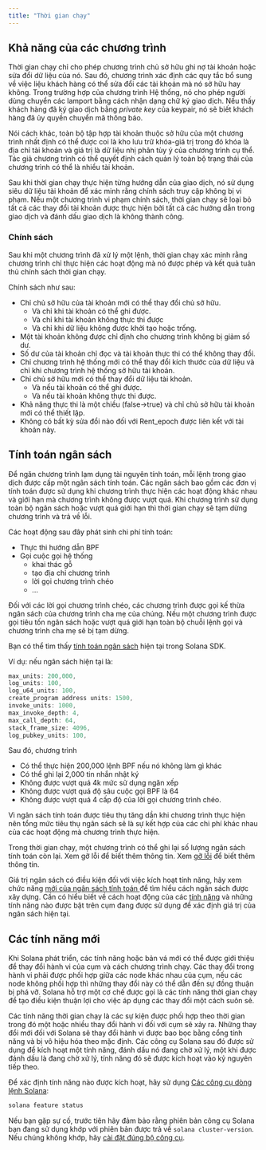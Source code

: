 ```yaml
---
title: "Thời gian chạy"
---
```


## Khả năng của các chương trình

Thời gian chạy chỉ cho phép chương trình chủ sở hữu ghi nợ tài khoản hoặc sửa đổi dữ liệu của nó. Sau đó, chương trình xác định các quy tắc bổ sung về việc liệu khách hàng có thể sửa đổi các tài khoản mà nó sở hữu hay không. Trong trường hợp của chương trình Hệ thống, nó cho phép người dùng chuyển các lamport bằng cách nhận dạng chữ ký giao dịch. Nếu thấy khách hàng đã ký giao dịch bằng _private key_ của keypair, nó sẽ biết khách hàng đã ủy quyền chuyển mã thông báo.

Nói cách khác, toàn bộ tập hợp tài khoản thuộc sở hữu của một chương trình nhất định có thể được coi là kho lưu trữ khóa-giá trị trong đó khóa là địa chỉ tài khoản và giá trị là dữ liệu nhị phân tùy ý của chương trình cụ thể. Tác giả chương trình có thể quyết định cách quản lý toàn bộ trạng thái của chương trình có thể là nhiều tài khoản.

Sau khi thời gian chạy thực hiện từng hướng dẫn của giao dịch, nó sử dụng siêu dữ liệu tài khoản để xác minh rằng chính sách truy cập không bị vi phạm. Nếu một chương trình vi phạm chính sách, thời gian chạy sẽ loại bỏ tất cả các thay đổi tài khoản được thực hiện bởi tất cả các hướng dẫn trong giao dịch và đánh dấu giao dịch là không thành công.

### Chính sách

Sau khi một chương trình đã xử lý một lệnh, thời gian chạy xác minh rằng chương trình chỉ thực hiện các hoạt động mà nó được phép và kết quả tuân thủ chính sách thời gian chạy.

Chính sách như sau:
- Chỉ chủ sở hữu của tài khoản mới có thể thay đổi chủ sở hữu.
  - Và chỉ khi tài khoản có thể ghi được.
  - Và chỉ khi tài khoản không thực thi được
  - Và chỉ khi dữ liệu không được khởi tạo hoặc trống.
- Một tài khoản không được chỉ định cho chương trình không bị giảm số dư.
- Số dư của tài khoản chỉ đọc và tài khoản thực thi có thể không thay đổi.
- Chỉ chương trình hệ thống mới có thể thay đổi kích thước của dữ liệu và chỉ khi chương trình hệ thống sở hữu tài khoản.
- Chỉ chủ sở hữu mới có thể thay đổi dữ liệu tài khoản.
  - Và nếu tài khoản có thể ghi được.
  - Và nếu tài khoản không thực thi được.
- Khả năng thực thi là một chiều (false->true) và chỉ chủ sở hữu tài khoản mới có thể thiết lập.
- Không có bất kỳ sửa đổi nào đối với Rent_epoch được liên kết với tài khoản này.

## Tính toán ngân sách

Để ngăn chương trình lạm dụng tài nguyên tính toán, mỗi lệnh trong giao dịch được cấp một ngân sách tính toán.  Các ngân sách bao gồm các đơn vị tính toán được sử dụng khi chương trình thực hiện các hoạt động khác nhau và giới hạn mà chương trình không được vượt quá.  Khi chương trình sử dụng toàn bộ ngân sách hoặc vượt quá giới hạn thì thời gian chạy sẽ tạm dừng chương trình và trả về lỗi.

Các hoạt động sau đây phát sinh chi phí tính toán:
- Thực thi hướng dẫn BPF
- Gọi cuộc gọi hệ thống
  - khai thác gỗ
  - tạo địa chỉ chương trình
  - lời gọi chương trình chéo
  - ...

Đối với các lời gọi chương trình chéo, các chương trình được gọi kế thừa ngân sách của chương trình cha mẹ của chúng.  Nếu một chương trình được gọi tiêu tốn ngân sách hoặc vượt quá giới hạn toàn bộ chuỗi lệnh gọi và chương trình cha mẹ sẽ bị tạm dừng.

Bạn có thể tìm thấy [tính toán ngân sách](https://github.com/solana-labs/solana/blob/d3a3a7548c857f26ec2cb10e270da72d373020ec/sdk/src/process_instruction.rs#L65) hiện tại trong Solana SDK.

Ví dụ: nếu ngân sách hiện tại là:

```rust
max_units: 200,000,
log_units: 100,
log_u64_units: 100,
create_program address units: 1500,
invoke_units: 1000,
max_invoke_depth: 4,
max_call_depth: 64,
stack_frame_size: 4096,
log_pubkey_units: 100,
```

Sau đó, chương trình
- Có thể thực hiện 200,000 lệnh BPF nếu nó không làm gì khác
- Có thể ghi lại 2,000 tin nhắn nhật ký
- Không được vượt quá 4k mức sử dụng ngăn xếp
- Không được vượt quá độ sâu cuộc gọi BPF là 64
- Không được vượt quá 4 cấp độ của lời gọi chương trình chéo.

Vì ngân sách tính toán được tiêu thụ tăng dần khi chương trình thực hiện nên tổng mức tiêu thụ ngân sách sẽ là sự kết hợp của các chi phí khác nhau của các hoạt động mà chương trình thực hiện.

Trong thời gian chạy, một chương trình có thể ghi lại số lượng ngân sách tính toán còn lại. Xem gỡ lỗi để biết thêm thông tin.  Xem [gỡ lỗi](developing/deployed-programs/debugging.md#monitoring-compute-budget-consumption) để biết thêm thông tin.

Giá trị ngân sách có điều kiện đối với việc kích hoạt tính năng, hãy xem chức năng [ mới của ngân sách tính toán ](https://github.com/solana-labs/solana/blob/d3a3a7548c857f26ec2cb10e270da72d373020ec/sdk/src/process_instruction.rs#L97) để tìm hiểu cách ngân sách được xây dựng.  Cần có hiểu biết về cách hoạt động của các [tính năng](runtime.md#features) và những tính năng nào được bật trên cụm đang được sử dụng để xác định giá trị của ngân sách hiện tại.

## Các tính năng mới

Khi Solana phát triển, các tính năng hoặc bản vá mới có thể được giới thiệu để thay đổi hành vi của cụm và cách chương trình chạy.  Các thay đổi trong hành vi phải được phối hợp giữa các node khác nhau của cụm, nếu các node không phối hợp thì những thay đổi này có thể dẫn đến sự đồng thuận bị phá vỡ.  Solana hỗ trợ một cơ chế được gọi là các tính năng thời gian chạy để tạo điều kiện thuận lợi cho việc áp dụng các thay đổi một cách suôn sẻ.

Các tính năng thời gian chạy là các sự kiện được phối hợp theo thời gian trong đó một hoặc nhiều thay đổi hành vi đối với cụm sẽ xảy ra.  Những thay đổi mới đối với Solana sẽ thay đổi hành vi được bao bọc bằng cổng tính năng và bị vô hiệu hóa theo mặc định.  Các công cụ Solana sau đó được sử dụng để kích hoạt một tính năng, đánh dấu nó đang chờ xử lý, một khi được đánh dấu là đang chờ xử lý, tính năng đó sẽ được kích hoạt vào kỷ nguyên tiếp theo.

Để xác định tính năng nào được kích hoạt, hãy sử dụng [Các công cụ dòng lệnh Solana](cli/install-solana-cli-tools.md):

```bash
solana feature status
```

Nếu bạn gặp sự cố, trước tiên hãy đảm bảo rằng phiên bản công cụ Solana bạn đang sử dụng khớp với phiên bản được trả về `solana cluster-version`.  Nếu chúng không khớp, hãy [cài đặt đúng bộ công cụ](cli/install-solana-cli-tools.md).
